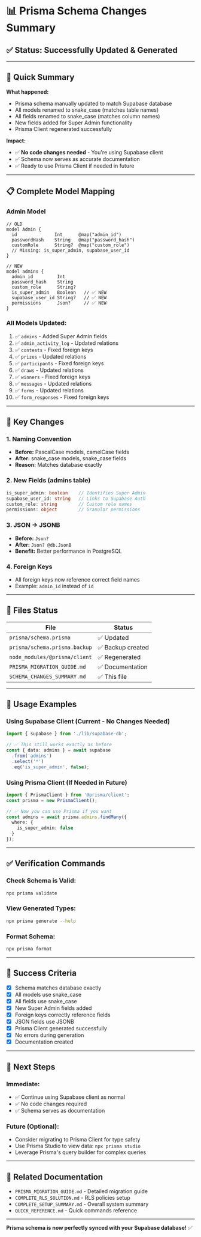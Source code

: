 # 📊 Prisma Schema Changes Summary

## ✅ Status: Successfully Updated & Generated

---

## 🎯 Quick Summary

**What happened:**
- Prisma schema manually updated to match Supabase database
- All models renamed to snake_case (matches table names)
- All fields renamed to snake_case (matches column names)
- New fields added for Super Admin functionality
- Prisma Client regenerated successfully

**Impact:**
- ✅ **No code changes needed** - You're using Supabase client
- ✅ Schema now serves as accurate documentation
- ✅ Ready to use Prisma Client if needed in future

---

## 📋 Complete Model Mapping

### Admin Model
```prisma
// OLD
model Admin {
  id              Int      @map("admin_id")
  passwordHash    String   @map("password_hash")
  customRole      String?  @map("custom_role")
  // Missing: is_super_admin, supabase_user_id
}

// NEW
model admins {
  admin_id         Int
  password_hash    String
  custom_role      String?
  is_super_admin   Boolean   // ✅ NEW
  supabase_user_id String?   // ✅ NEW
  permissions      Json?     // ✅ NEW
}
```

### All Models Updated:
1. ✅ `admins` - Added Super Admin fields
2. ✅ `admin_activity_log` - Updated relations
3. ✅ `contests` - Fixed foreign keys
4. ✅ `prizes` - Updated relations
5. ✅ `participants` - Fixed foreign keys
6. ✅ `draws` - Updated relations
7. ✅ `winners` - Fixed foreign keys
8. ✅ `messages` - Updated relations
9. ✅ `forms` - Updated relations
10. ✅ `form_responses` - Fixed foreign keys

---

## 🔄 Key Changes

### 1. Naming Convention
- **Before:** PascalCase models, camelCase fields
- **After:** snake_case models, snake_case fields
- **Reason:** Matches database exactly

### 2. New Fields (admins table)
```typescript
is_super_admin: boolean    // Identifies Super Admin
supabase_user_id: string   // Links to Supabase Auth
custom_role: string        // Custom role names
permissions: object        // Granular permissions
```

### 3. JSON → JSONB
- **Before:** `Json?`
- **After:** `Json? @db.JsonB`
- **Benefit:** Better performance in PostgreSQL

### 4. Foreign Keys
- All foreign keys now reference correct field names
- Example: `admin_id` instead of `id`

---

## 📁 Files Status

| File | Status |
|------|--------|
| `prisma/schema.prisma` | ✅ Updated |
| `prisma/schema.prisma.backup` | ✅ Backup created |
| `node_modules/@prisma/client` | ✅ Regenerated |
| `PRISMA_MIGRATION_GUIDE.md` | ✅ Documentation |
| `SCHEMA_CHANGES_SUMMARY.md` | ✅ This file |

---

## 🎯 Usage Examples

### Using Supabase Client (Current - No Changes Needed)
```typescript
import { supabase } from './lib/supabase-db';

// ✅ This still works exactly as before
const { data: admins } = await supabase
  .from('admins')
  .select('*')
  .eq('is_super_admin', false);
```

### Using Prisma Client (If Needed in Future)
```typescript
import { PrismaClient } from '@prisma/client';
const prisma = new PrismaClient();

// ✅ Now you can use Prisma if you want
const admins = await prisma.admins.findMany({
  where: {
    is_super_admin: false
  }
});
```

---

## ✅ Verification Commands

### Check Schema is Valid:
```bash
npx prisma validate
```

### View Generated Types:
```bash
npx prisma generate --help
```

### Format Schema:
```bash
npx prisma format
```

---

## 🎉 Success Criteria

- [x] Schema matches database exactly
- [x] All models use snake_case
- [x] All fields use snake_case
- [x] New Super Admin fields added
- [x] Foreign keys correctly reference fields
- [x] JSON fields use JSONB
- [x] Prisma Client generated successfully
- [x] No errors during generation
- [x] Documentation created

---

## 📝 Next Steps

### Immediate:
- ✅ Continue using Supabase client as normal
- ✅ No code changes required
- ✅ Schema serves as documentation

### Future (Optional):
- Consider migrating to Prisma Client for type safety
- Use Prisma Studio to view data: `npx prisma studio`
- Leverage Prisma's query builder for complex queries

---

## 🔗 Related Documentation

- `PRISMA_MIGRATION_GUIDE.md` - Detailed migration guide
- `COMPLETE_RLS_SOLUTION.md` - RLS policies setup
- `COMPLETE_SETUP_SUMMARY.md` - Overall system summary
- `QUICK_REFERENCE.md` - Quick commands reference

---

**Prisma schema is now perfectly synced with your Supabase database!** ✅
